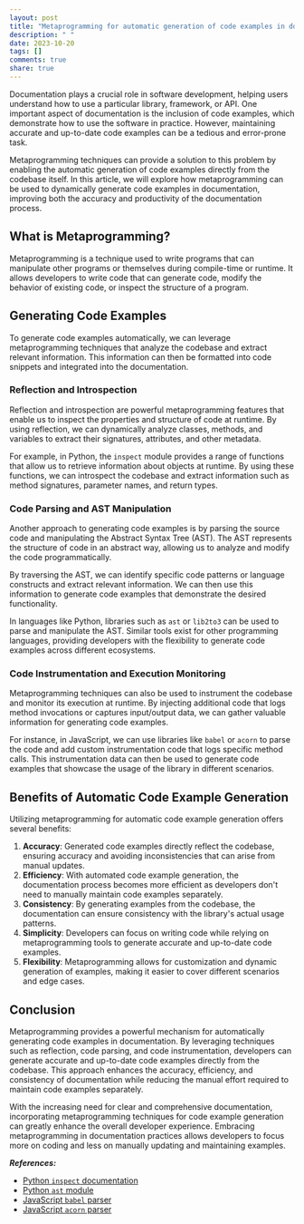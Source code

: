 ```yaml
---
layout: post
title: "Metaprogramming for automatic generation of code examples in documentation"
description: " "
date: 2023-10-20
tags: []
comments: true
share: true
---
```


Documentation plays a crucial role in software development, helping users understand how to use a particular library, framework, or API. One important aspect of documentation is the inclusion of code examples, which demonstrate how to use the software in practice. However, maintaining accurate and up-to-date code examples can be a tedious and error-prone task.

Metaprogramming techniques can provide a solution to this problem by enabling the automatic generation of code examples directly from the codebase itself. In this article, we will explore how metaprogramming can be used to dynamically generate code examples in documentation, improving both the accuracy and productivity of the documentation process.

## What is Metaprogramming?

Metaprogramming is a technique used to write programs that can manipulate other programs or themselves during compile-time or runtime. It allows developers to write code that can generate code, modify the behavior of existing code, or inspect the structure of a program.

## Generating Code Examples

To generate code examples automatically, we can leverage metaprogramming techniques that analyze the codebase and extract relevant information. This information can then be formatted into code snippets and integrated into the documentation.

### Reflection and Introspection

Reflection and introspection are powerful metaprogramming features that enable us to inspect the properties and structure of code at runtime. By using reflection, we can dynamically analyze classes, methods, and variables to extract their signatures, attributes, and other metadata.

For example, in Python, the `inspect` module provides a range of functions that allow us to retrieve information about objects at runtime. By using these functions, we can introspect the codebase and extract information such as method signatures, parameter names, and return types.

### Code Parsing and AST Manipulation

Another approach to generating code examples is by parsing the source code and manipulating the Abstract Syntax Tree (AST). The AST represents the structure of code in an abstract way, allowing us to analyze and modify the code programmatically.

By traversing the AST, we can identify specific code patterns or language constructs and extract relevant information. We can then use this information to generate code examples that demonstrate the desired functionality.

In languages like Python, libraries such as `ast` or `lib2to3` can be used to parse and manipulate the AST. Similar tools exist for other programming languages, providing developers with the flexibility to generate code examples across different ecosystems.

### Code Instrumentation and Execution Monitoring

Metaprogramming techniques can also be used to instrument the codebase and monitor its execution at runtime. By injecting additional code that logs method invocations or captures input/output data, we can gather valuable information for generating code examples.

For instance, in JavaScript, we can use libraries like `babel` or `acorn` to parse the code and add custom instrumentation code that logs specific method calls. This instrumentation data can then be used to generate code examples that showcase the usage of the library in different scenarios.

## Benefits of Automatic Code Example Generation

Utilizing metaprogramming for automatic code example generation offers several benefits:

1. **Accuracy**: Generated code examples directly reflect the codebase, ensuring accuracy and avoiding inconsistencies that can arise from manual updates.
2. **Efficiency**: With automated code example generation, the documentation process becomes more efficient as developers don't need to manually maintain code examples separately.
3. **Consistency**: By generating examples from the codebase, the documentation can ensure consistency with the library's actual usage patterns.
4. **Simplicity**: Developers can focus on writing code while relying on metaprogramming tools to generate accurate and up-to-date code examples.
5. **Flexibility**: Metaprogramming allows for customization and dynamic generation of examples, making it easier to cover different scenarios and edge cases.

## Conclusion

Metaprogramming provides a powerful mechanism for automatically generating code examples in documentation. By leveraging techniques such as reflection, code parsing, and code instrumentation, developers can generate accurate and up-to-date code examples directly from the codebase. This approach enhances the accuracy, efficiency, and consistency of documentation while reducing the manual effort required to maintain code examples separately.

With the increasing need for clear and comprehensive documentation, incorporating metaprogramming techniques for code example generation can greatly enhance the overall developer experience. Embracing metaprogramming in documentation practices allows developers to focus more on coding and less on manually updating and maintaining examples.

***References:***
- [Python `inspect` documentation](https://docs.python.org/3/library/inspect.html)
- [Python `ast` module](https://docs.python.org/3/library/ast.html)
- [JavaScript `babel` parser](https://babeljs.io/docs/en/babel-parser)
- [JavaScript `acorn` parser](https://github.com/acornjs/acorn)